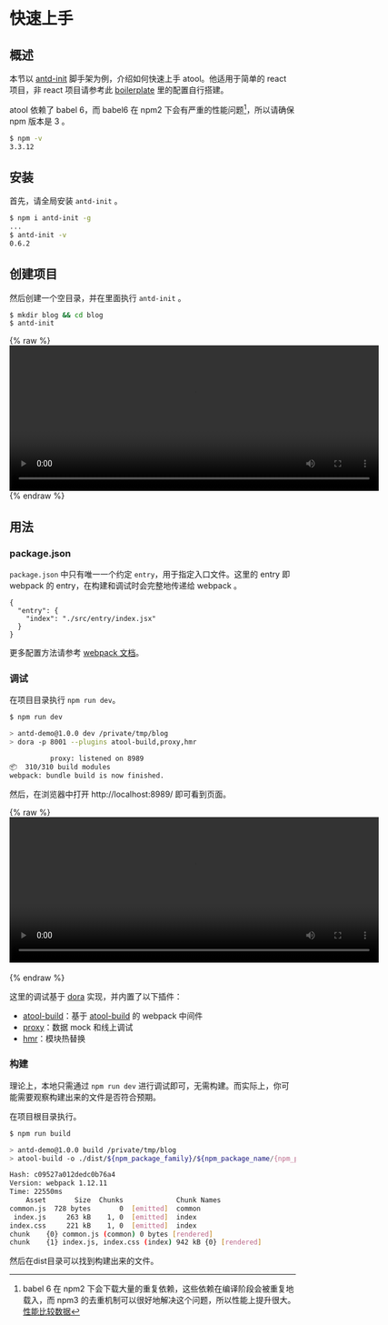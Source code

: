 
# 快速上手

<!-- toc -->

## 概述

本节以 [antd-init](https://github.com/ant-design/antd-init) 脚手架为例，介绍如何快速上手 atool。他适用于简单的 react 项目，非 react 项目请参考此 [boilerplate](https://github.com/ant-design/antd-init/tree/master/boilerplate) 里的配置自行搭建。

atool 依赖了 babel 6，而 babel6 在 npm2 下会有严重的性能问题[^1]，所以请确保 npm 版本是 3 。

```bash
$ npm -v
3.3.12
```

## 安装

首先，请全局安装 `antd-init` 。

```bash
$ npm i antd-init -g
...
$ antd-init -v
0.6.2
```

## 创建项目

然后创建一个空目录，并在里面执行 `antd-init` 。

```bash
$ mkdir blog && cd blog
$ antd-init
```

{% raw %}
  <video id="my-video" class="video-js" controls preload="auto" style="width:650px;height:256px">
    <source src="https://os.alipayobjects.com/rmsportal/ZpivPeNjxdntamt.mp4" type='video/mp4'>
  </video>
{% endraw %}

## 用法

### package.json

`package.json` 中只有唯一一个约定 `entry`，用于指定入口文件。这里的 entry 即 webpack 的 entry，在构建和调试时会完整地传递给 webpack 。

```
{
  "entry": {
    "index": "./src/entry/index.jsx"
  }
}
```

更多配置方法请参考 [webpack 文档](http://webpack.github.io/docs/configuration.html#entry)。

### 调试

在项目目录执行 `npm run dev`。

```bash
$ npm run dev

> antd-demo@1.0.0 dev /private/tmp/blog
> dora -p 8001 --plugins atool-build,proxy,hmr

          proxy: listened on 8989
📦  310/310 build modules
webpack: bundle build is now finished.
```

然后，在浏览器中打开 http://localhost:8989/ 即可看到页面。

{% raw %}
  <video id="my-video" class="video-js" controls preload="auto" style="width:650px;height:256px;margin-bottom:18px;">
    <source src="https://os.alipayobjects.com/rmsportal/cvhKILSUpIAKdyA.mp4" type='video/mp4'>
  </video>
{% endraw %}

这里的调试基于 [dora](https://github.com/dora-js/dora) 实现，并内置了以下插件：

- [atool-build](https://github.com/dora-js/dora-plugin-atool-build)：基于 [atool-build](https://github.com/ant-tool/atool-build) 的 webpack 中间件
- [proxy](https://github.com/dora-js/dora-plugin-proxy)：数据 mock 和线上调试
- [hmr](https://github.com/dora-js/dora-plugin-hmr)：模块热替换

### 构建

理论上，本地只需通过 `npm run dev` 进行调试即可，无需构建。而实际上，你可能需要观察构建出来的文件是否符合预期。

在项目根目录执行。

```bash
$ npm run build

> antd-demo@1.0.0 build /private/tmp/blog
> atool-build -o ./dist/${npm_package_family}/${npm_package_name/{npm_package_version}

Hash: c09527a012dedc0b76a4
Version: webpack 1.12.11
Time: 22550ms
    Asset       Size  Chunks             Chunk Names
common.js  728 bytes       0  [emitted]  common
 index.js     263 kB    1, 0  [emitted]  index
index.css     221 kB    1, 0  [emitted]  index
chunk    {0} common.js (common) 0 bytes [rendered]
chunk    {1} index.js, index.css (index) 942 kB {0} [rendered]
```

然后在dist目录可以找到构建出来的文件。


[^1]: babel 6 在 npm2 下会下载大量的重复依赖，这些依赖在编译阶段会被重复地载入，而 npm3 的去重机制可以很好地解决这个问题，所以性能上提升很大。[性能比较数据](https://github.com/ant-tool/atool-build/pull/7)
